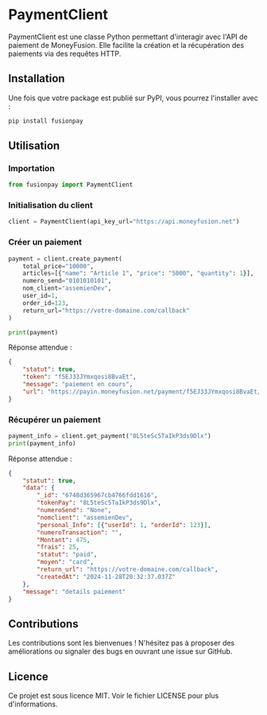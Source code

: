 # PaymentClient

PaymentClient est une classe Python permettant d'interagir avec l'API de paiement de MoneyFusion. Elle facilite la création et la récupération des paiements via des requêtes HTTP.

## Installation

Une fois que votre package est publié sur PyPI, vous pourrez l'installer avec :

```sh
pip install fusionpay
```

## Utilisation

### Importation

```python
from fusionpay import PaymentClient
```

### Initialisation du client

```python
client = PaymentClient(api_key_url="https://api.moneyfusion.net")
```

### Créer un paiement

```python
payment = client.create_payment(
    total_price="10000",
    articles=[{"name": "Article 1", "price": "5000", "quantity": 1}],
    numero_send="0101010101",
    nom_client="assemienDev",
    user_id=1,
    order_id=123,
    return_url="https://votre-domaine.com/callback"
)

print(payment)
```

Réponse attendue :

```json
{
    "statut": true,
    "token": "f5EJ33JYmxqosi8BvaEt",
    "message": "paiement en cours",
    "url": "https://payin.moneyfusion.net/payment/f5EJ33JYmxqosi8BvaEt/10000/John Doe"
}
```

### Récupérer un paiement

```python
payment_info = client.get_payment("8L5teSc5TaIkP3ds9Dlx")
print(payment_info)
```

Réponse attendue :

```json
{
    "statut": true,
    "data": {
        "_id": "6748d365967cb4766fdd1616",
        "tokenPay": "8L5teSc5TaIkP3ds9Dlx",
        "numeroSend": "None",
        "nomclient": "assemienDev",
        "personal_Info": [{"userId": 1, "orderId": 123}],
        "numeroTransaction": "",
        "Montant": 475,
        "frais": 25,
        "statut": "paid",
        "moyen": "card",
        "return_url": "https://votre-domaine.com/callback",
        "createdAt": "2024-11-28T20:32:37.037Z"
    },
    "message": "details paiement"
}
```

## Contributions

Les contributions sont les bienvenues ! N'hésitez pas à proposer des améliorations ou signaler des bugs en ouvrant une issue sur GitHub.

## Licence

Ce projet est sous licence MIT. Voir le fichier LICENSE pour plus d'informations.


